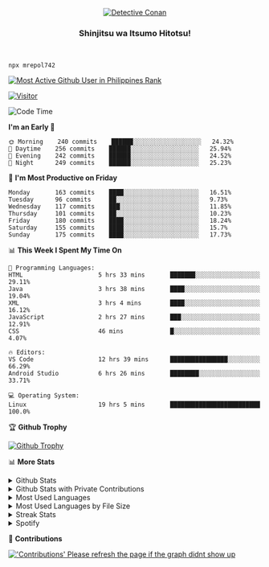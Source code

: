 <p align="center">
<a href="https://mrepol742.github.io">
  <img alt="Detective Conan" src="https://mrepol742-gif-randomizer.vercel.app/api" /> 
  </a> 
  <h3 align="center">Shinjitsu wa Itsumo Hitotsu!</h3>
</p>
<br>

~~~
npx mrepol742
~~~
 
[![Most Active Github User in Philippines Rank](https://enibdhv97zm33sz.m.pipedream.net)](https://mrepol742.github.io)

[![Visitor](https://visitor-badge.glitch.me/badge?page_id=mrepol742)](https:/mrepol742.github.io)

[comment]: <> (This is a automated generated Data from github action workflow)
[comment]: <> (START OF GENERATED DATA)

<!--START_SECTION:waka-->
![Code Time](http://img.shields.io/badge/Code%20Time-426%20hrs%207%20mins-blue)

**I'm an Early 🐤** 

```text
🌞 Morning    240 commits    ██████░░░░░░░░░░░░░░░░░░░   24.32% 
🌆 Daytime    256 commits    ██████░░░░░░░░░░░░░░░░░░░   25.94% 
🌃 Evening    242 commits    ██████░░░░░░░░░░░░░░░░░░░   24.52% 
🌙 Night      249 commits    ██████░░░░░░░░░░░░░░░░░░░   25.23%

```
📅 **I'm Most Productive on Friday** 

```text
Monday       163 commits    ████░░░░░░░░░░░░░░░░░░░░░   16.51% 
Tuesday      96 commits     ██░░░░░░░░░░░░░░░░░░░░░░░   9.73% 
Wednesday    117 commits    ███░░░░░░░░░░░░░░░░░░░░░░   11.85% 
Thursday     101 commits    ██░░░░░░░░░░░░░░░░░░░░░░░   10.23% 
Friday       180 commits    ████░░░░░░░░░░░░░░░░░░░░░   18.24% 
Saturday     155 commits    ████░░░░░░░░░░░░░░░░░░░░░   15.7% 
Sunday       175 commits    ████░░░░░░░░░░░░░░░░░░░░░   17.73%

```


📊 **This Week I Spent My Time On** 

```text
💬 Programming Languages: 
HTML                     5 hrs 33 mins       ███████░░░░░░░░░░░░░░░░░░   29.11% 
Java                     3 hrs 38 mins       ████░░░░░░░░░░░░░░░░░░░░░   19.04% 
XML                      3 hrs 4 mins        ████░░░░░░░░░░░░░░░░░░░░░   16.12% 
JavaScript               2 hrs 27 mins       ███░░░░░░░░░░░░░░░░░░░░░░   12.91% 
CSS                      46 mins             █░░░░░░░░░░░░░░░░░░░░░░░░   4.07%

🔥 Editors: 
VS Code                  12 hrs 39 mins      ████████████████░░░░░░░░░   66.29% 
Android Studio           6 hrs 26 mins       ████████░░░░░░░░░░░░░░░░░   33.71%

💻 Operating System: 
Linux                    19 hrs 5 mins       █████████████████████████   100.0%

```


<!--END_SECTION:waka-->

[comment]: <> (END OF GENERATED DATA)

<p>

🏆 **Github Trophy**
  
<a href="https://mrepol742.github.io">
<img alt="Github Trophy" src="https://github-profile-trophy.vercel.app/?username=mrepol742&theme=gruvbox">
</a>
</p>

<p>

📊 **More Stats**
  
<details>
  <summary>Github Stats</summary>
  <br>
  <a href="https://mrepol742.github.io">
  <img alt="Github Stats" src="https://github-readme-stats.vercel.app/api?username=mrepol742&show_icons=true&count_private=true&theme=gruvbox">
</a>  
  
</details> 
  
  <details>
  <summary>Github Stats with Private Contributions</summary>
  <br>
 <a href="https://mrepol742.github.io">
<img alt="Github Stats with Private Contributions" src="https://mrepol742.github.io/github-stats/generated/overview.svg">
</a>
</details>
  
<details>
  <summary>Most Used Languages</summary>
  <br>
 <a href="https://mrepol742.github.io">
<img alt="Most Used Languages" src="https://github-readme-stats.vercel.app/api/top-langs/?username=mrepol742&layout=compact&include_all_commits=true&&count_private=true&langs_count=20&theme=gruvbox">
</a>
</details>

 <details>
  <summary>Most Used Languages by File Size</summary>
  <br>
 <a href="https://mrepol742.github.io">
<img alt="Most Used Languages by File Size" src="https://mrepol742.github.io/github-stats/generated/languages.svg">
</a>
</details>

<details>
  <summary>Streak Stats</summary>
  <br>
<a href="https://mrepol742.github.io">
<img alt="'Streak Stats' Please refresh the page if the stats didnt show up" src="https://mrepol742-streak-stats.herokuapp.com/?user=mrepol742&theme=gruvbox">
</a>
</p>
</details>
<details>
  <summary>Spotify</summary>
  <br>
<a href="https://mrepol742.github.io">
<img alt="Spotify" src="https://spotify-recently-played-readme.vercel.app/api?user=7xx9e7hwq1qyown0m4ut78pcz&count=10&unique=true">
</a>
</p>
</details>


📜 **Contributions**
  
<a href="https://mrepol742.github.io">
<img alt="'Contributions' Please refresh the page if the graph didnt show up" src="https://mrepol742-activity-graph.herokuapp.com/graph?username=mrepol742&theme=github&hide_border=true">
</a>
</p>
